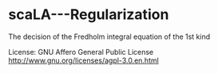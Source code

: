 # scaLA---Regularization
The decision of the Fredholm integral equation of the 1st kind

License: GNU Affero General Public License 
http://www.gnu.org/licenses/agpl-3.0.en.html
